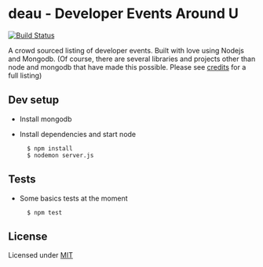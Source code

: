 # deau - Developer Events Around U

[![Build Status](https://travis-ci.org/caulagi/deau.png?branch=master)](https://travis-ci.org/caulagi/deau)

A crowd sourced listing of developer events.  Built with love 
using Nodejs and Mongodb.  (Of course, there are several libraries
and projects other than node and mongodb that have made this
possible.  Please see [credits][2] for a full listing)

## Dev setup

* Install mongodb

* Install dependencies and start node

        $ npm install
        $ nodemon server.js

## Tests
    
* Some basics tests at the moment

        $ npm test

## License

Licensed under [MIT][1]

[1]: https://github.com/caulagi/deau/blob/master/LICENSE
[2]: https://github.com/caulagi/deau/blob/master/CREDITS
